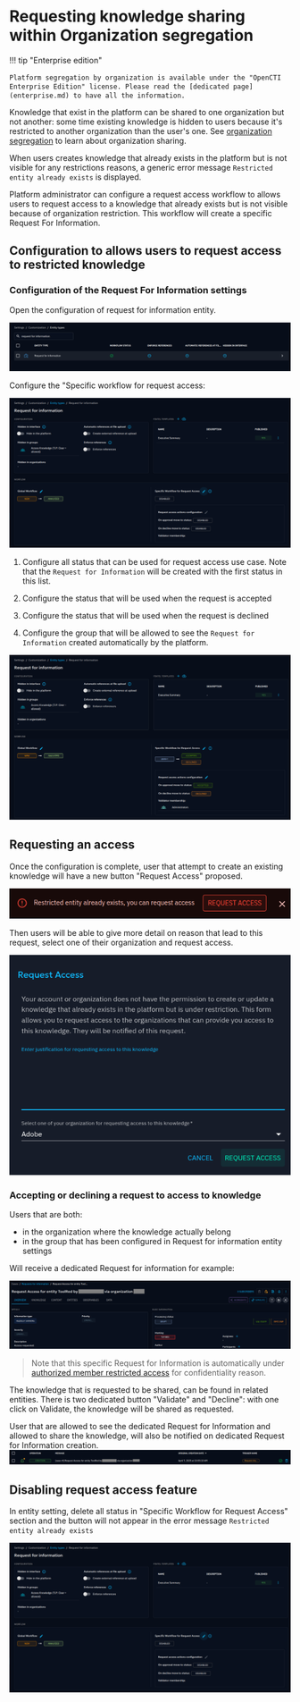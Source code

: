 # Requesting knowledge sharing within Organization segregation

!!! tip "Enterprise edition"

    Platform segregation by organization is available under the "OpenCTI Enterprise Edition" license. Please read the [dedicated page](enterprise.md) to have all the information.

Knowledge that exist in the platform can be shared to one organization but not another: some time existing knowledge is hidden to users because it's restricted to another organization than the user's one. See [organization segregation](../organization-segregation) to learn about organization sharing.

When users creates knowledge that already exists in the platform but is not visible for any restrictions reasons, a generic error message `Restricted entity already exists` is displayed.

Platform administrator can configure a request access workflow to allows users to request access to a knowledge that already exists but is not visible because of organization restriction. This workflow will create a specific Request For Information.

## Configuration to allows users to request access to restricted knowledge

### Configuration of the Request For Information settings

Open the configuration of request for information entity.

![Request for Information entity settings](assets/request-access/entity-setting-rfi.png)

Configure the "Specific workflow for request access:

![Example of request access workflow disabled](assets/request-access/specific-workflow.png)

1. Configure all status that can be used for request access use case. Note that the `Request for Information` will be created with the first status in this list.

1. Configure the status that will be used when the request is accepted

1. Configure the status that will be used when the request is declined

1. Configure the group that will be allowed to see the `Request for Information` created automatically by the platform.


![Example of request access workflow configured](assets/request-access/specific-workflow-configured.png)

## Requesting an access

Once the configuration is complete, user that attempt to create an existing knowledge will have a new button "Request Access" proposed.

![Example of error with button](assets/request-access/restricted-entity.png)

Then users will be able to give more detail on reason that lead to this request, select one of their organization and request access.

![Example of request access form](assets/request-access/request-access-popup.png)

### Accepting or declining a request to access to knowledge

Users that are both:
- in the organization where the knowledge actually belong
- in the group that has been configured in Request for information entity settings

Will receive a dedicated Request for information for example:

![Example of dedicated Request for information](assets/request-access/rfi-dedicated.png)

> Note that this specific Request for Information is automatically under [authorized member restricted access](../authorized-members) for confidentiality reason.

The knowledge that is requested to be shared, can be found in related entities.
There is two dedicated button "Validate" and "Decline": with one click on Validate, the knowledge will be shared as requested.

User that are allowed to see the dedicated Request for Information and allowed to share the knowledge, will also be notified on dedicated Request for Information creation.
![Exemple of notification](assets/request-access/request-access-notifications.png)

## Disabling request access feature

In entity setting, delete all status in "Specific Workflow for Request Access" section and the button will not appear in the error message `Restricted entity already exists`

![Example of request access workflow disabled](assets/request-access/specific-workflow.png)